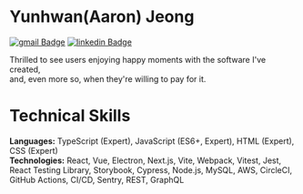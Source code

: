 # Yunhwan(Aaron) Jeong

[![gmail Badge](https://img.shields.io/badge/Gmail-D14836?style=flat-square&logo=gmail&logoColor=white&link=mailto:jimmy53120488@gmail.com)](mailto:jimmy53120488@gmail.com)
[![linkedin Badge](https://img.shields.io/badge/LinkedIn-0C66C3?style=flat-square&logo=linkedin&logoColor=EFF2EB)](https://www.linkedin.com/in/Yunhwan-jeong/)

Thrilled to see users enjoying happy moments with the software I've created,<br />
and, even more so, when they're willing to pay for it.

# Technical Skills
**Languages:** TypeScript (Expert), JavaScript (ES6+, Expert), HTML (Expert), CSS (Expert) <br/>
**Technologies:** React, Vue, Electron, Next.js, Vite, Webpack, Vitest, Jest, React Testing Library, Storybook, Cypress, Node.js, MySQL, AWS, CircleCI, GitHub Actions, CI/CD, Sentry, REST, GraphQL

